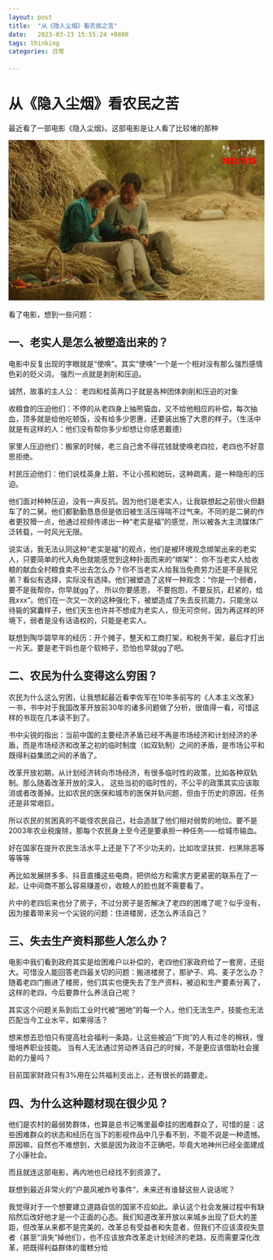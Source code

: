 ```yaml
---
layout: post
title:  "从《隐入尘烟》看农民之苦"
date:   2023-03-23 15:55:24 +0800
tags: thinking
categories: 日常

---
```


#  从《隐入尘烟》看农民之苦

最近看了一部电影《隐入尘烟》。这部电影是让人看了比较堵的那种

![img](assets/images/从《隐入尘烟》看城乡改革/p2856681000.webp)



看了电影，想到一些问题：

## 一、老实人是怎么被塑造出来的？

电影中反复出现的字眼就是“使唤”。其实“使唤”一个是一个相对没有那么强烈感情色彩的贬义词， 强烈一点就是剥削和压迫。

诚然，故事的主人公： 老四和桂英两口子就是各种团体剥削和压迫的对象

收粮食的压迫他们：不停的从老四身上抽熊猫血，又不给他相应的补偿，每次抽血，顶多就是给他吃顿饭，没有给多少恩惠，还要装出施了大恩的样子。（生活中就是有这样的人：他们没有帮你多少却想让你感恩戴德）

家里人压迫他们：搬家的时候，老三自己舍不得花钱就使唤老四拉，老四也不好意思拒绝。

村民压迫他们：他们说桂英身上脏，不让小孩和她玩，这种疏离，是一种隐形的压迫。

他们面对种种压迫，没有一声反抗。因为他们是老实人，让我联想起之前很火但翻车了的二舅。他们都勤勤恳恳但是依旧被生活压得喘不过气来。不同的是二舅的作者更狡猾一点，他通过视频传递出一种“老实是福”的感觉，所以被各大主流媒体广泛转载，一时风光无限。

说实话，我无法认同这种“老实是福”的观点，他们是被环境观念绑架出来的老实人，只要简单的代入角色就能感觉到这种扑面而来的“绑架”： 你不当老实人给收粮的献血全村粮食卖不出去怎么办？你不当老实人给我当免费劳力还是不是我兄弟？看似有选择，实际没有选择。他们被塑造了这样一种观念：“你是一个弱者，要不是我帮你，你早就gg了， 所以你要感恩， 不要抱怨，不要反抗，赶紧的，给我xxx”。他们在一次又一次的这种强化下，被塑造成了失去反抗能力，只能坐以待毙的窝囊样子，他们天生也许并不想成为老实人，但无可奈何，因为再这样的环境下，弱者是没有话语权的，只能是老实人。

联想到陶华碧早年的经历：开个摊子，整天和工商打架，和税务干架，最后才打出一片天。要是老干妈也是个软柿子，恐怕也早就gg了吧。



## 二、农民为什么变得这么穷困？

农民为什么这么穷困，让我想起最近看李佐军在10年多前写的《人本主义改革》一书，书中对于我国改革开放前30年的诸多问题做了分析，很值得一看，可惜这样的书现在几本读不到了。

书中尖锐的指出：当前中国的主要经济矛盾已经不再是市场经济和计划经济的矛盾，而是市场经济和改革之初的临时制度（如双轨制）之间的矛盾，是市场公平和既得利益集团之间的矛盾了。

改革开放初期，从计划经济转向市场经济，有很多临时性的政策，比如各种双轨制。那么随着改革开放的深入， 这些当初的临时性的，不公平的政策其实应该取消或者改善掉。比如农民的医保和城市的医保并轨问题，但由于历史的原因，任务还是非常艰巨。

所以农民的贫困真的不能怪农民自己，社会造就了他们相对弱势的地位。要不是2003年农业税废除，那每个农民身上至今还是要承担一种任务——给城市输血。

好在国家在提升农民生活水平上还是下了不少功夫的，比如攻坚扶贫、扫黑除恶等等等等

再比如发展拼多多、抖音直播这些电商，把供给方和需求方更紧密的联系在了一起，让中间商不那么容易赚差价，收粮人的脸也就不需要看了。

片中的老四后来也分了房子，不过分房子是否解决了老四的困难了呢？似乎没有，因为接着带来另一个尖锐的问题：住进楼房，还怎么养活自己？



## 三、失去生产资料那些人怎么办？

电影中我们看到政府其实是给困难户以补偿的，老四他们家政府给了一套房，还挺大。可惜没人能回答老四最关切的问题：搬进楼房了，那驴子、鸡、麦子怎么办？随着老四门搬进了楼房，他们其实也便失去了生产资料，被迫和生产要素分离了，这样的老四，今后要靠什么养活自己呢？

其实这个问题关系到后工业时代被“圈地”的每一个人，他们无法生产，技能也无法匹配当今工业水平，如果得活？

想来想去恐怕只有提高社会福利一条路，让这些被迫“下岗”的人有过冬的棉袄，慢慢培养职业技能。 当有人无法通过劳动养活自己的时候，不是更应该借助社会援助的力量吗？

目前国家财政只有3%用在公共福利支出上，还有很长的路要走。



## 四、为什么这种题材现在很少见？

他们是农村的最弱势群体，也算是总书记嘴里最牵挂的困难群众了，可惜的是：这些困难群众的状态和经历在当下的影视作品中几乎看不到，不能不说是一种遗憾。原因嘛，自然也不难想到，大抵是因为政治不正确吧，毕竟大地神州已经全面建成了小康社会。

而且就连这部电影，再内地也已经找不到资源了。

联想到最近非常火的“户晨风被炸号事件”，未来还有谁替这些人说话呢？

我觉得对于一个想要建立道路自信的国家不应如此。承认这个社会发展过程中有缺陷然后改好他才是一个正面的心态。我们知道改革开放以来城乡出现了巨大的差距，但改革从来都不是完美的，改革总有受益者和失意者，但我们不应该漠视失意者（甚至“消失”掉他们），也不应该放弃改革走计划经济的老路，反而需要深化改革，把既得利益群体的蛋糕分给



